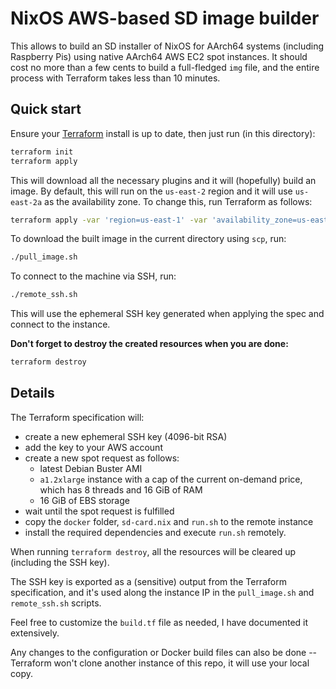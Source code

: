 # NixOS AWS-based SD image builder

This allows to build an SD installer of NixOS for AArch64 systems (including Raspberry Pis) using
native AArch64 AWS EC2 spot instances. It should cost no more than a few cents to build a
full-fledged `img` file, and the entire process with Terraform takes less than 10 minutes.

## Quick start

Ensure your [Terraform](https://www.terraform.io/) install is up to date, then just run
(in this directory):

```sh
terraform init
terraform apply
```

This will download all the necessary plugins and it will (hopefully) build an image. By default,
this will run on the `us-east-2` region and it will use `us-east-2a` as the availability zone. To
change this, run Terraform as follows:

```sh
terraform apply -var 'region=us-east-1' -var 'availability_zone=us-east-1a'
```

To download the built image in the current directory using `scp`, run:

```sh
./pull_image.sh
```

To connect to the machine via SSH, run:

```sh
./remote_ssh.sh
```

This will use the ephemeral SSH key generated when applying the spec and connect to the instance.

**Don't forget to destroy the created resources when you are done:**

```sh
terraform destroy
```

## Details

The Terraform specification will:
- create a new ephemeral SSH key (4096-bit RSA)
- add the key to your AWS account
- create a new spot request as follows:
  - latest Debian Buster AMI
  - `a1.2xlarge` instance with a cap of the current on-demand price, which has 8 threads and
    16 GiB of RAM
  - 16 GiB of EBS storage
- wait until the spot request is fulfilled
- copy the `docker` folder, `sd-card.nix` and `run.sh` to the remote instance
- install the required dependencies and execute `run.sh` remotely.

When running `terraform destroy`, all the resources will be cleared up (including the SSH key).

The SSH key is exported as a (sensitive) output from the Terraform specification, and it's used
along the instance IP in the `pull_image.sh` and `remote_ssh.sh` scripts.

Feel free to customize the `build.tf` file as needed, I have documented it extensively.

Any changes to the configuration or Docker build files can also be done -- Terraform won't clone
another instance of this repo, it will use your local copy.
